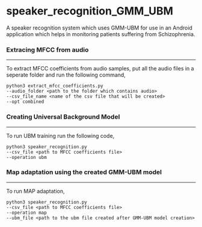 # speaker_recognition_GMM_UBM
A speaker recognition system which uses GMM-UBM for use in an Android application which helps in monitoring patients suffering from Schizophrenia.

### Extracing MFCC from audio
- - -
To extract MFCC coefficients from audio samples, put all the audio files in a seperate folder and run the following command,
```
python3 extract_mfcc_coefficients.py
--audio_folder <path to the folder which contains audio>
--csv_file_name <name of the csv file that will be created>
--opt combined
```
### Creating Universal Background Model
- - -
To run UBM training run the following code,
```
python3 speaker_recognition.py 
--csv_file <path to MFCC coefficients file> 
--operation ubm
```
### Map adaptation using the created GMM-UBM model
- - -
To run MAP adaptation,
```
python3 speaker_recognition.py 
--csv_file <path to MFCC coefficients file> 
--operation map 
--ubm_file <path to the ubm file created after GMM-UBM model creation>
```
